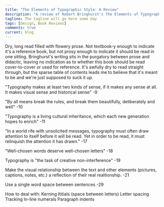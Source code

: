 ```yaml
---
title: "The Elements of Typographic Style: A Review"
description: "A review of Robert Bringhurst's The Elements of Typographic Style by design student, Chloe Atchue-Mamlet"
tagline: The tagline will go here some day
tags: [Design, Book Reviews]
comments: true
current: blog
---
```


Dry, long read filled with flowery prose. Not textbook-y enough to indicate it's a reference book, but not prosy enough to indicate it should be read in one sitting. Bringhurst's writing sits in the purgatory between prose and didactic, leaving no indication as to whether this book should be read cover-to-cover or used for reference. It's awfully dry to read straight through, but the sparse table of contents leads me to believe that it's meant to be and we're just supposed to suck it up.

"Typography makes at least two kinds of sense, if it makes any sense at all. It makes visual sense and historical sense" -9

"By all means break the rules, and break them beautifully, deliberately and well" -10

"Typography is a living cultural inheritance, which each new generation hopes to enrich" -11

"In a world rife with unsolicited messages, typography must often draw attention to itself before it will be read. Yet in order to be read, it must relinquish the attention it has drawn." -17

"Well-chosen words deserve well-chosen letters" -18

Typography is "the task of creative non-interference" -19

Make the visual relationship between the text and other elements (pictures, captions, notes, etc.) a reflection of their real realtionship. -21

Use a single word space between sentences -29

How to deal with:
Kerning
Ititials (space between letters)
Letter spacing
Tracking
In-line numerals
Paragraph indents



